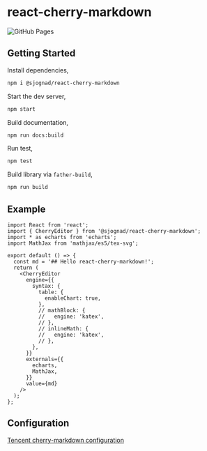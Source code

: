 # react-cherry-markdown

![GitHub Pages](https://github.com/dangojs/react-cherry-markdown/actions/workflows/docs-deployment.yml/badge.svg)

## Getting Started

Install dependencies,

```bash
npm i @sjognad/react-cherry-markdown
```

Start the dev server,

```bash
npm start
```

Build documentation,

```bash
npm run docs:build
```

Run test,

```bash
npm test
```

Build library via `father-build`,

```bash
npm run build
```

## Example

```tsx
import React from 'react';
import { CherryEditor } from '@sjognad/react-cherry-markdown';
import * as echarts from 'echarts';
import MathJax from 'mathjax/es5/tex-svg';

export default () => {
  const md = '## Hello react-cherry-markdown!';
  return (
    <CherryEditor
      engine={{
        syntax: {
          table: {
            enableChart: true,
          },
          // mathBlock: {
          //   engine: 'katex',
          // },
          // inlineMath: {
          //   engine: 'katex',
          // },
        },
      }}
      externals={{
        echarts,
        MathJax,
      }}
      value={md}
    />
  );
};
```

## Configuration

[Tencent cherry-markdown configuration](https://github.com/Tencent/cherry-markdown/blob/main/docs/configuration.md)
